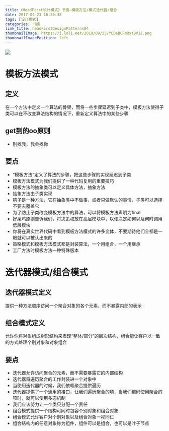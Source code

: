 ```yaml
---
title: 《HeadFirst设计模式》书摘-模板方法/模式迭代器/组合
date: 2017-04-23 16:30:38
tags: [设计模式]
categories: 书摘
link_title: headFirstDesignPatterns04
thumbnailImage: https://i.loli.net/2019/09/25/YEDeBCFmRxt9V1J.png
thumbnailImagePosition: left
---
```

<!-- toc -->
<!-- more -->
![](https://i.loli.net/2019/09/25/YEDeBCFmRxt9V1J.png)
# 模板方法模式
## 定义
在一个方法中定义一个算法的骨架，而将一些步骤延迟到子类中，模板方法使得子类可以在不改变算法结构的情况下，重新定义算法中的某些步骤

## get到的oo原则
- 别找我，我会找你

## 要点
- “模板方法”定义了算法的步骤，把这些步骤的实现延迟到子类
- 模板方法模式为我们提供了一种代码复用的重要技巧
- 模板方法的抽象类可以定义具体方法，抽象方法
- 抽象方法由子类实现
- 钩子是一种方法，它在抽象类中不做事，或者只做默认的事情，子类可以选择不要去覆盖它
- 为了防止子类改变模板方法中的算法，可以将模板方法声明为final
- 好莱坞原则告诉我们，将决策权放在高层模块中，以便决定如何以及何时调用低层模块
- 你将在真实世界代码中看到模板方法模式的许多变体，不要期待他们全都是一眼就可以被认出来的
- 策略模式和模板方法模式都是封装算法，一个用组合，一个用继承
- 工厂方法时模板方法一种特殊版本

# 迭代器模式/组合模式
## 迭代器模式定义
提供一种方法顺序访问一个聚合对象的各个元素，而不暴露内部的表示
## 组合模式定义
允许你将对象组成树形结构来表现“整体/部分”的层次结构，组合能让客户以一致的方式处理个别对象和对象组合
## 要点
- 迭代器允许访问聚合的元素，而不需要暴露它的内部结构
- 迭代器将遍历聚合的工作封装进一个对象中
- 当使用迭代器的时候，我们依赖聚合提供遍历
- 迭代器提供了一个通用的接口，让我们遍历聚合的项，当我们编码使用聚合的项时，就可以使用多态机制
- 我们应该努力让一个类只分配一个责任
- 组合模式提供一个结构可同时包容个别对象和组合对象
- 组合模式允许客户对个别对象以及组合对象一视同仁
- 组合结构内的任意对象称为组件，组件可以是组合，也可以是叶子节点
